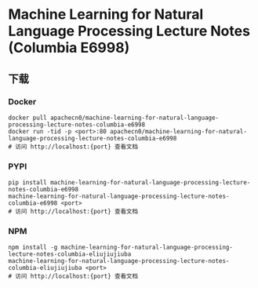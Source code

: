 # Machine Learning for Natural Language Processing Lecture Notes (Columbia E6998)

## 下载

### Docker

```
docker pull apachecn0/machine-learning-for-natural-language-processing-lecture-notes-columbia-e6998
docker run -tid -p <port>:80 apachecn0/machine-learning-for-natural-language-processing-lecture-notes-columbia-e6998
# 访问 http://localhost:{port} 查看文档
```

### PYPI

```
pip install machine-learning-for-natural-language-processing-lecture-notes-columbia-e6998
machine-learning-for-natural-language-processing-lecture-notes-columbia-e6998 <port>
# 访问 http://localhost:{port} 查看文档
```

### NPM

```
npm install -g machine-learning-for-natural-language-processing-lecture-notes-columbia-eliujiujiuba
machine-learning-for-natural-language-processing-lecture-notes-columbia-eliujiujiuba <port>
# 访问 http://localhost:{port} 查看文档
```